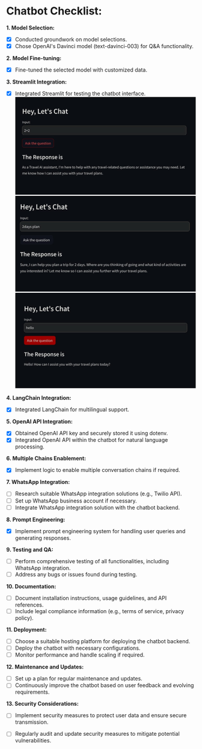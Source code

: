 # Chatbot Checklist:

**1. Model Selection:**
- [x] Conducted groundwork on model selections.
- [x] Chose OpenAI's Davinci model (text-davinci-003) for Q&A functionality.

**2. Model Fine-tuning:**
- [x] Fine-tuned the selected model with customized data.

**3. Streamlit Integration:**
- [x] Integrated Streamlit for testing the chatbot interface.
   ![Streamlit Interface](test1.jpeg)
   ![Streamlit Interface](test2.jpeg)
   ![Streamlit Interface](test3.jpeg)

**4. LangChain Integration:**
- [x] Integrated LangChain for multilingual support.

**5. OpenAI API Integration:**
- [x] Obtained OpenAI API key and securely stored it using dotenv.
- [x] Integrated OpenAI API within the chatbot for natural language processing.

**6. Multiple Chains Enablement:**
- [x] Implement logic to enable multiple conversation chains if required.

**7. WhatsApp Integration:**
- [ ] Research suitable WhatsApp integration solutions (e.g., Twilio API).
- [ ] Set up WhatsApp business account if necessary.
- [ ] Integrate WhatsApp integration solution with the chatbot backend.

**8. Prompt Engineering:**
- [x] Implement prompt engineering system for handling user queries and generating responses.

**9. Testing and QA:**
- [ ] Perform comprehensive testing of all functionalities, including WhatsApp integration.
- [ ] Address any bugs or issues found during testing.

**10. Documentation:**
- [ ] Document installation instructions, usage guidelines, and API references.
- [ ] Include legal compliance information (e.g., terms of service, privacy policy).

**11. Deployment:**
- [ ] Choose a suitable hosting platform for deploying the chatbot backend.
- [ ] Deploy the chatbot with necessary configurations.
- [ ] Monitor performance and handle scaling if required.

**12. Maintenance and Updates:**
- [ ] Set up a plan for regular maintenance and updates.
- [ ] Continuously improve the chatbot based on user feedback and evolving requirements.

**13. Security Considerations:**
- [ ] Implement security measures to protect user data and ensure secure transmission.
- [ ] Regularly audit and update security measures to mitigate potential vulnerabilities.

